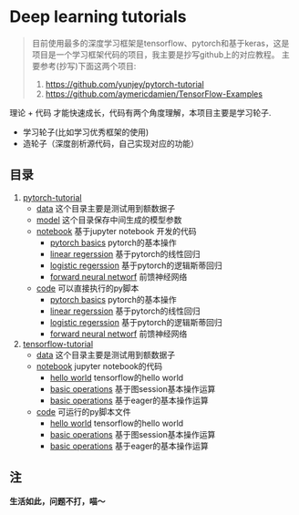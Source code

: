 # Deep learning tutorials
> 目前使用最多的深度学习框架是tensorflow、pytorch和基于keras，这是项目是一个学习框架代码的项目，我主要是抄写github上的对应教程。 主要参考(抄写)下面这两个项目:
> 1. https://github.com/yunjey/pytorch-tutorial
> 2. https://github.com/aymericdamien/TensorFlow-Examples

理论 + 代码 才能快速成长，代码有两个角度理解，本项目主要是学习轮子.
+ 学习轮子(比如学习优秀框架的使用)
+ 造轮子（深度剖析源代码，自己实现对应的功能）

## 目录
1. [pytorch-tutorial](pytorch-tutorial)
   + [data](pytorch-tutorial/data) 这个目录主要是测试用到额数据子
   + [model](pytorch-tutorial/model) 这个目录保存中间生成的模型参数
   + [notebook](pytorch-tutorial/notebook) 基于jupyter notebook 开发的代码
     + [pytorch basics](pytorch-tutorial/notebook/pytorch_basics.ipynb) pytorch的基本操作
     + [linear regerssion](pytorch-tutorial/notebook/linear_regression.ipynb) 基于pytorch的线性回归
     +  [logistic regerssion](pytorch-tutorial/notebook/logistic_regression.ipynb) 基于pytorch的逻辑斯蒂回归
     +  [forward neural networf](pytorch-tutorial/code/feedforward_neural_network.ipynb) 前馈神经网络
   + [code](pytorch-tutorial/code) 可以直接执行的py脚本
     + [pytorch basics](pytorch-tutorial/code/pytorch_basics.py) pytorch的基本操作
     + [linear regerssion](pytorch-tutorial/code/linear_regression.py) 基于pytorch的线性回归
     +  [logistic regerssion](pytorch-tutorial/code/logistic_regression.py) 基于pytorch的逻辑斯蒂回归
     +  [forward neural networf](pytorch-tutorial/code/feedforward_neural_network.py) 前馈神经网络
2. [tensorflow-tutorial](tensorflow-tutorial)
   + [data](tensorflow-tutorial/data) 这个目录主要是测试用到额数据子
   + [notebook](tensorflow-tutorial/notebook) jupyter notebook的代码
     + [hello world](tensorflow-tutorial/notebook/helloworld.ipynb) tensorflow的hello world
     + [basic operations](tensorflow-tutorial/notebook/basic_operations.ipynb) 基于图session基本操作运算
     + [basic operations](tensorflow-tutorial/notebook/basic_eager_api.ipynb) 基于eager的基本操作运算
   + [code](tensorflow-tutorial/code) 可运行的py脚本文件
     + [hello world](tensorflow-tutorial/code/helloworld.py) tensorflow的hello world
     + [basic operations](tensorflow-tutorial/code/basic_operations.py) 基于图session基本操作运算
     + [basic operations](tensorflow-tutorial/code/basic_eager_api.py) 基于eager的基本操作运算

## 注
**生活如此，问题不打，喵～**